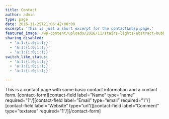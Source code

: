 ```yaml
---
title: Contact
author: admin
type: page
date: 2016-11-25T21:06:42+00:00
excerpt: 'This is just a short excerpt for the contact&nbsp;page.'
featured_image: /wp-content/uploads/2016/11/stairs-lights-abstract-bubbles1.jpg
sharing_disabled:
  - 'a:1:{i:0;i:1;}'
  - 'a:1:{i:0;i:1;}'
  - 'a:1:{i:0;i:1;}'
switch_like_status:
  - 'a:1:{i:0;i:1;}'
  - 'a:1:{i:0;i:1;}'
  - 'a:1:{i:0;i:1;}'

---
```

This is a contact page with some basic contact information and a contact form. \[contact-form\]\[contact-field label=&#8221;Name&#8221; type=&#8221;name&#8221; required=&#8221;1&#8243;/\]\[contact-field label=&#8221;Email&#8221; type=&#8221;email&#8221; required=&#8221;1&#8243;/\]\[contact-field label=&#8221;Website&#8221; type=&#8221;url&#8221;/\]\[contact-field label=&#8221;Comment&#8221; type=&#8221;textarea&#8221; required=&#8221;1&#8243;/\]\[/contact-form\]